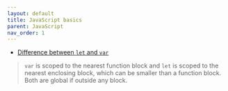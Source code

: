 ```yaml
---
layout: default
title: JavaScript basics
parent: JavaScript
nav_order: 1
---
```


+ [Difference between `let` and `var`](https://stackoverflow.com/a/11444416/2370385)
> `var` is scoped to the nearest function block and `let` is scoped to the nearest enclosing block, which can be smaller than a function block. Both are global if outside any block.
